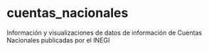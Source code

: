 # cuentas_nacionales
Información y visualizaciones de datos de información de Cuentas Nacionales publicadas por el INEGI
